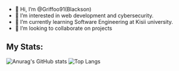 - 👋 Hi, I’m @Griffoo91(Blackson)
- 👀 I’m interested in web development and cybersecurity.
- 🌱 I’m currently learning Software Engineering at Kisii university.
- 💞️ I’m looking to collaborate on projects

## My Stats:
![Anurag's GitHub stats](https://github-readme-stats.vercel.app/api?username=griffoo91&show_icons=true&theme=merko)
![Top Langs](https://github-readme-stats.vercel.app/api/top-langs/?username=griffoo91&layout=compact&theme=merko)
<!---
Griffoo91/Griffoo91 is a ✨ special ✨ repository because its `README.md` (this file) appears on your GitHub profile.
You can click the Preview link to take a look at your changes.
--->
